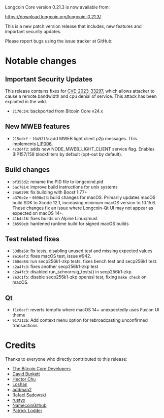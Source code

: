 Longcoin Core version 0.21.3 is now available from:

 <https://download.longcoin.org/longcoin-0.21.3/>.

This is a new patch version release that includes, new features and important security updates.

Please report bugs using the issue tracker at GitHub:

  </issues>

Notable changes
===============

Important Security Updates
--------------------------

This release contains fixes for [CVE-2023-33297](https://www.cvedetails.com/cve/CVE-2023-33297/), which allows attacker to cause a remote bandwidth and cpu denial of service. This attack has been exploited in the wild. 
- `2170c24`: backported from Bitcoin Core v24.x

New MWEB features
--------------------------
- `215edcf` - `1049218`: add MWEB light client p2p messages. This implements [LIP006](https://github.com/longcoin-project/lips/blob/c01068d06136fb21bf35fd6dac2977de60057714/LIP-0006.mediawiki). 
- `4c3d4f2`: adds new NODE_MWEB_LIGHT_CLIENT service flag. Enables BIP157/158 blockfilters by default (opt-out by default). 

Build changes
--------------------------
- `bf355d2`: rename the PID file to longcoind.pid
- `5ac7814`: improve build instructions for unix systems
- `24a0299`: fix building with Boost 1.77+
- `a376e2e` - `0698e23`: build changes for macOS. Primarily updates macOS build SDK to Xcode 12.1, increasing minimum macOS version to 10.15.6. These changes fix an issue where Longcoin-Qt UI may not appear as expected on macOS 14+.
- `41b4c16`: fixes builds on Alpine Linux/musl.
- `3b590e9`: hardened runtime build for signed macOS builds

Test related fixes
--------------------------
- `53dbe58`: fix tests, disabling unused test and missing expected values
- `8e16ef3`: fixes macOS test, issue #942.
- `260de84`: run secp256k1-zkp tests. fixes bench test and secp256k1 test.
- `c2a4fc3`: fixes another secp256k1-zkp test
- `c2a4fc3`: disabled run_schnorrsig_tests() in secp256k1-zkp.
- `7e3c1f5`: disable secp256k1-zkp openssl test, fixing `make check` on macOS.

Qt
--------------------------
- `f1c0ecf`: reverts tempfix where macOS 14+ unexpectedly uses Fusion UI theme
- `917312b`: Add context menu option for rebroadcasting unconfirmed transactions

Credits
=======

Thanks to everyone who directly contributed to this release:

- [The Bitcoin Core Developers](https://github.com/bitcoin/bitcoin/)
- [David Burkett](https://github.com/DavidBurkett/)
- [Hector Chu](https://github.com/hectorchu)
- [Loshan](https://github.com/losh11)
- [addman2](https://github.com/addman2)
- [Rafael Sadowski](https://github.com/sizeofvoid)
- [rustyx](https://github.com/rustyx)
- [NamecoinGithub](https://github.com/NamecoinGithub)
- [Patrick Lodder](https://github.com/patricklodder)